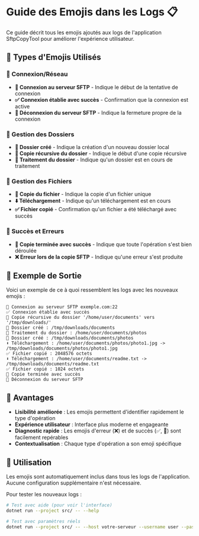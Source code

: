 # Guide des Emojis dans les Logs 📋

Ce guide décrit tous les emojis ajoutés aux logs de l'application SftpCopyTool pour améliorer l'expérience utilisateur.

## 🎨 Types d'Emojis Utilisés

### 🔌 Connexion/Réseau
- **🔌 Connexion au serveur SFTP** - Indique le début de la tentative de connexion
- **✅ Connexion établie avec succès** - Confirmation que la connexion est active
- **🔌 Déconnexion du serveur SFTP** - Indique la fermeture propre de la connexion

### 📁 Gestion des Dossiers
- **📁 Dossier créé** - Indique la création d'un nouveau dossier local
- **📂 Copie récursive du dossier** - Indique le début d'une copie récursive
- **📂 Traitement du dossier** - Indique qu'un dossier est en cours de traitement

### 📄 Gestion des Fichiers
- **📄 Copie du fichier** - Indique la copie d'un fichier unique
- **⬇️ Téléchargement** - Indique qu'un téléchargement est en cours
- **✅ Fichier copié** - Confirmation qu'un fichier a été téléchargé avec succès

### 🎉 Succès et Erreurs
- **🎉 Copie terminée avec succès** - Indique que toute l'opération s'est bien déroulée
- **❌ Erreur lors de la copie SFTP** - Indique qu'une erreur s'est produite

## 📝 Exemple de Sortie

Voici un exemple de ce à quoi ressemblent les logs avec les nouveaux emojis :

```
🔌 Connexion au serveur SFTP exemple.com:22
✅ Connexion établie avec succès
📂 Copie récursive du dossier '/home/user/documents' vers '/tmp/downloads/'
📁 Dossier créé : /tmp/downloads/documents
📂 Traitement du dossier : /home/user/documents/photos
📁 Dossier créé : /tmp/downloads/documents/photos
⬇️ Téléchargement : /home/user/documents/photos/photo1.jpg -> /tmp/downloads/documents/photos/photo1.jpg
✅ Fichier copié : 2048576 octets
⬇️ Téléchargement : /home/user/documents/readme.txt -> /tmp/downloads/documents/readme.txt
✅ Fichier copié : 1024 octets
🎉 Copie terminée avec succès
🔌 Déconnexion du serveur SFTP
```

## 🌟 Avantages

- **Lisibilité améliorée** : Les emojis permettent d'identifier rapidement le type d'opération
- **Expérience utilisateur** : Interface plus moderne et engageante
- **Diagnostic rapide** : Les emojis d'erreur (❌) et de succès (✅, 🎉) sont facilement repérables
- **Contextualisation** : Chaque type d'opération a son emoji spécifique

## 🔧 Utilisation

Les emojis sont automatiquement inclus dans tous les logs de l'application. Aucune configuration supplémentaire n'est nécessaire.

Pour tester les nouveaux logs :
```bash
# Test avec aide (pour voir l'interface)
dotnet run --project src/ -- --help

# Test avec paramètres réels
dotnet run --project src/ -- --host votre-serveur --username user --password pass --remote-path /chemin --local-path /destination
```
